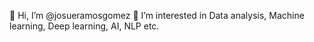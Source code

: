 👋 Hi, I’m @josueramosgomez
👀 I’m interested in Data analysis, Machine learning, Deep learning, AI, NLP etc.
